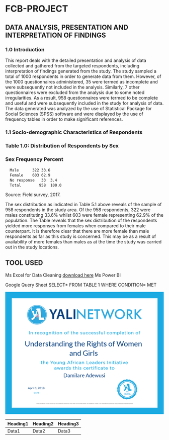 # FCB-PROJECT
## DATA ANALYSIS, PRESENTATION AND INTERPRETATION OF FINDINGS
### 1.0	Introduction


This report deals with the detailed presentation and analysis of data collected and gathered from the targeted respondents, including interpretation of findings generated from the study. The study sampled a total of 1000 respondents in order to generate data from them. However, of the 1000 questionnaires administered, 35 were termed as incomplete and were subsequently not included in the analysis. Similarly, 7 other questionnaires were excluded from the analysis due to some noted irregularities. As a result, 958 questionnaires were termed to be complete and useful and were subsequently included in the study for analysis of data. The data generated was analyzed by the use of Statistical Package for Social Sciences (SPSS) software and were displayed by the use of frequency tables in order to make significant references.

### 1.1	Socio-demographic Characteristics of Respondents


### Table 1.0: Distribution of Respondents by Sex
### Sex	Frequency	Percent
      Male      322	33.6
      Female	603	62.9
      No response	33	3.4
      Total        958	100.0
Source: Field survey, 2017.

The sex distribution as indicated in Table 5.1 above reveals of the sample of 958 respondents in the study area. Of the 958 respondents, 322 were males constituting 33.6% whilst 603 were female representing 62.9% of the population. The Table reveals that the sex distribution of the respondents yielded more responses from females when compared to their male counterpart. It is therefore clear that there are more female than male respondents as far as this study is concerned. This may be as a result of availability of more females than males as at the time the study was carried out in the study locations.


## TOOL USED
Ms Excel for Data Cleaning [download here](https://micrsoft.com)
Ms Power BI


Google Query Sheet
SELECT* FROM TABLE 1
WHERE CONDITION= MET

![](yali_courses%20Right%20of%20women%20and%20grils.png)


| Heading1 | Heading2 | Heading3 |
|----------|----------|----------|
| Data1    | Data2    | Data3    |
